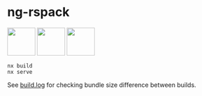 # ng-rspack

<img width="64" src="https://raw.githubusercontent.com/nrwl/nx/master/nx-logo.png"> <img width="64" src="https://assets.rspack.dev/rspack/rspack-logo.svg"> <img width="64" src="https://blog.ninja-squad.com/assets/images/angular_gradient.png">

```
nx build
nx serve
```

See [build.log](./build.log) for checking bundle size difference between builds.

